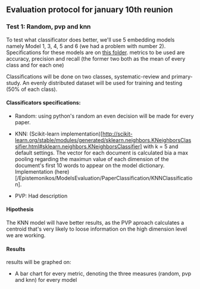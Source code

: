 ## Evaluation protocol for january 10th reunion

### **Test 1:** Random, pvp and knn

To test what classificator does better, we'll use 5 embedding models namely Model 1, 3, 4, 5 and 6 (we had a problem with number 2). Specifications for these models are on [this folder](/Epistemonikos/LanguageModels/SkipGram/Advanced/TrainedModels). metrics to be used are accuracy, precision and recall (the former two both as the mean of every class and for each one)

Classifications will be done on two classes, systematic-review and primary-study. An evenly distributed dataset will be used for training and testing (50% of each class).

#### Classificators specifications:

- Random: using python's random an even decision will be made for every paper.

- KNN: (Scikit-learn implementation)[http://scikit-learn.org/stable/modules/generated/sklearn.neighbors.KNeighborsClassifier.html#sklearn.neighbors.KNeighborsClassifier] with k = 5 and default settings. The vector for each document is calculated bia a max pooling regarding the maximun value of each dimension of the document's first 10 words to appear on the model dictionary. Implementation (here)[/Epistemonikos/ModelsEvaluation/PaperClassification/KNNClassification].

- PVP: Had description

#### Hipothesis

The KNN model will have better results, as the PVP aproach calculates a centroid that's very likely to loose information on the high dimension level we are working.

#### Results

results will be graphed on:

- A bar chart for every metric, denoting the three measures (random, pvp and knn) for every model

